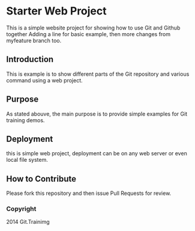 # Starter Web Project

This is a simple website project for showing how to use Git and Github together
Adding a line for basic example, then more changes from myfeature branch too.

## Introduction

This is example is to show different parts of the Git repository and various command using a web project.

## Purpose

As stated abouve, the main purpose is to provide simple examples for Git training demos.

## Deployment

this is simple web project, deployment can be on any web server or even local file system.

## How to Contribute

Please fork this repository and then issue Pull Requests for review.

### Copyright

2014 Git.Trainimg